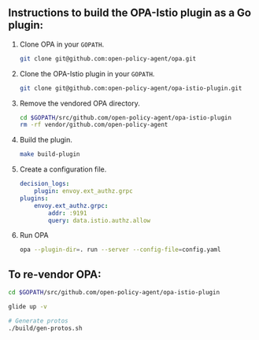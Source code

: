 ##  Instructions to build the OPA-Istio plugin as a Go plugin:

1. Clone OPA in your `GOPATH`.
   
   ```bash
   git clone git@github.com:open-policy-agent/opa.git
   ```

2. Clone the OPA-Istio plugin in your `GOPATH`.

    ```bash
    git clone git@github.com:open-policy-agent/opa-istio-plugin.git
    ```

3. Remove the vendored OPA directory.

    ```bash
    cd $GOPATH/src/github.com/open-policy-agent/opa-istio-plugin
    rm -rf vendor/github.com/open-policy-agent
    ```

4. Build the plugin.

    ```bash
    make build-plugin
    ```

5. Create a configuration file.

    ```yaml
    decision_logs:
        plugin: envoy.ext_authz.grpc
    plugins:
        envoy.ext_authz.grpc:
            addr: :9191
            query: data.istio.authz.allow
    ```

6. Run OPA

    ```bash
    opa --plugin-dir=. run --server --config-file=config.yaml
    ```

## To re-vendor OPA:

   ```bash
   cd $GOPATH/src/github.com/open-policy-agent/opa-istio-plugin
   
   glide up -v

   # Generate protos
   ./build/gen-protos.sh
   ```

